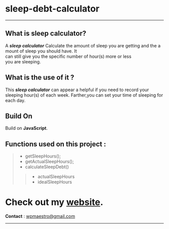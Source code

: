 # sleep-debt-calculator 
---

## What is sleep calculator?
A ***sleep calculator*** Calculate the amount of sleep you are getting and the amount of sleep you should have. It can still give you the specific number of hour(s) more or less you are sleeping.

## What is the use of it ?
This ***sleep calculator***  can appear a helpful if you need to record your sleeping hour(s) of each week. Farther,you can set your time of sleeping for each day.


## Build On

Build on **JavaScript**.

## Functions used on this project :
> - getSleepHours();  
> - getActualSleepHours();  
> - calculateSleepDebt()  
>>- actualSleepHours  
>>- idealSleepHours

# Check out my [website](https://www.wpmaestro.net).  
**Contact** : <wpmaestro@gmail.com>

---

